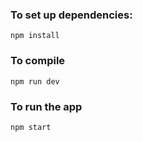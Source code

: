 ### To set up dependencies: 

`npm install`

### To compile

`npm run dev`

### To run the app

`npm start`
